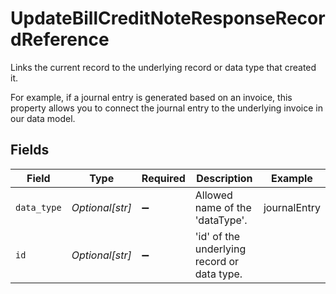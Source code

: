 # UpdateBillCreditNoteResponseRecordReference

Links the current record to the underlying record or data type that created it. 

For example, if a journal entry is generated based on an invoice, this property allows you to connect the journal entry to the underlying invoice in our data model. 


## Fields

| Field                                       | Type                                        | Required                                    | Description                                 | Example                                     |
| ------------------------------------------- | ------------------------------------------- | ------------------------------------------- | ------------------------------------------- | ------------------------------------------- |
| `data_type`                                 | *Optional[str]*                             | :heavy_minus_sign:                          | Allowed name of the 'dataType'.             | journalEntry                                |
| `id`                                        | *Optional[str]*                             | :heavy_minus_sign:                          | 'id' of the underlying record or data type. |                                             |